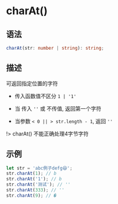 # charAt()

## 语法

```ts
charAt(str: number | string): string;
```

## 描述

可返回指定位置的字符

- 传入函数值不区分 `1 | '1'`

- 当 传入 `''` 或 不传值, 返回第一个字符

- 当参数 `< 0 || > str.length - 1`, 返回 `''`

!>
charAt() 不能正确处理4字节字符

## 示例

```js
let str = 'abc例子defg😆';
str.charAt(1); // b
str.charAt('1'); // b
str.charAt('测试'); // ''
str.charAt(333); // ''
str.charAt(9); // �
```